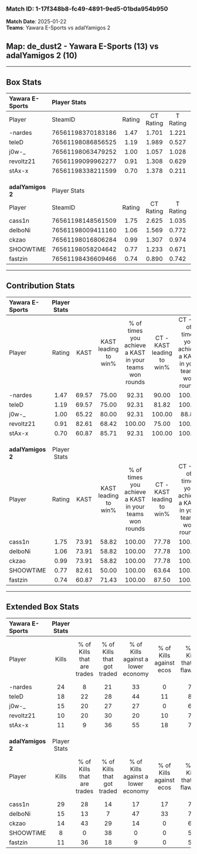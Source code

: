 ### Match ID: 1-17f348b8-fc49-4891-9ed5-01bda954b950  
**Match Date**: 2025-01-22  
**Teams**: Yawara E-Sports vs adalYamigos 2  

## **Map**: de_dust2 - Yawara E-Sports (13) vs adalYamigos 2 (10)  
---  

## Box Stats  

| **Yawara E-Sports** | Player Stats      |        |           |          |       |       |       |         |        |      |     |
| :- | :- | :-: | :-: | :-: | :-: | :-: | :-: | :-: | :-: | :-: | :-: |
| Player              | SteamID           | Rating | CT Rating | T Rating | KAST  |  ADR  | Kills | Assists | Deaths | K/D  | HS% |
| -nardes             | 76561198370183186 |  1.47  |   1.701   |  1.221   | 69.57 | 94.3  |  24   |    5    |   14   | 1.71 | 41  |
| teleD               | 76561198086856525 |  1.19  |   1.989   |  0.527   | 69.57 | 89.0  |  18   |    8    |   16   | 1.13 | 55  |
| j0w-_               | 76561198063479252 |  1.00  |   1.057   |  1.028   | 65.22 | 73.7  |  15   |    7    |   16   | 0.94 | 53  |
| revoltz21           | 76561199099962277 |  0.91  |   1.308   |  0.629   | 82.61 | 50.2  |  10   |    3    |   13   | 0.77 | 70  |
| stAx-x              | 76561198338211599 |  0.70  |   1.378   |  0.211   | 60.87 | 55.0  |  11   |    6    |   18   | 0.61 | 45  |
|                     |                   |        |           |          |       |       |       |         |        |      |     |
|                     |                   |        |           |          |       |       |       |         |        |      |     |
|                     |                   |        |           |          |       |       |       |         |        |      |     |
| **adalYamigos 2**   | Player Stats      |        |           |          |       |       |       |         |        |      |     |
| Player              | SteamID           | Rating | CT Rating | T Rating | KAST  |  ADR  | Kills | Assists | Deaths | K/D  | HS% |
| cass1n              | 76561198148561509 |  1.75  |   2.625   |  1.035   | 73.91 | 119.5 |  29   |    5    |   15   | 1.93 | 27  |
| delboNi             | 76561198009411160 |  1.06  |   1.569   |  0.772   | 73.91 | 72.5  |  15   |    8    |   16   | 0.94 | 86  |
| ckzao               | 76561198016806284 |  0.99  |   1.307   |  0.974   | 73.91 | 69.3  |  14   |    9    |   17   | 0.82 | 64  |
| SHOOWTiME           | 76561198058204642 |  0.77  |   1.233   |  0.671   | 82.61 | 46.2  |   8   |    6    |   16   | 0.50 | 62  |
| fastzin             | 76561198436609466 |  0.74  |   0.890   |  0.742   | 60.87 | 43.7  |  11   |    2    |   14   | 0.79 | 81  |
---  

## Contribution Stats  

| **Yawara E-Sports** | Player Stats |       |                      |                                                        |                           |                                                             |                          |                                                            |
| :- | :-: | :-: | :-: | :-: | :-: | :-: | :-: | :-: |
| Player              |    Rating    | KAST  | KAST leading to win% | % of times you achieve a KAST in your teams won rounds | CT - KAST leading to win% | CT - % of times you achieve a KAST in your teams won rounds | T - KAST leading to win% | T - % of times you achieve a KAST in your teams won rounds |
| -nardes             |     1.47     | 69.57 |        75.00         |                         92.31                          |           90.00           |                           100.00                            |          50.00           |                           75.00                            |
| teleD               |     1.19     | 69.57 |        75.00         |                         92.31                          |           81.82           |                           100.00                            |          60.00           |                           75.00                            |
| j0w-_               |     1.00     | 65.22 |        80.00         |                         92.31                          |          100.00           |                            88.89                            |          57.14           |                           100.00                           |
| revoltz21           |     0.91     | 82.61 |        68.42         |                         100.00                         |           75.00           |                           100.00                            |          57.14           |                           100.00                           |
| stAx-x              |     0.70     | 60.87 |        85.71         |                         92.31                          |          100.00           |                           100.00                            |          60.00           |                           75.00                            |
|                     |              |       |                      |                                                        |                           |                                                             |                          |                                                            |
|                     |              |       |                      |                                                        |                           |                                                             |                          |                                                            |
|                     |              |       |                      |                                                        |                           |                                                             |                          |                                                            |
| **adalYamigos 2**   | Player Stats |       |                      |                                                        |                           |                                                             |                          |                                                            |
| Player              |    Rating    | KAST  | KAST leading to win% | % of times you achieve a KAST in your teams won rounds | CT - KAST leading to win% | CT - % of times you achieve a KAST in your teams won rounds | T - KAST leading to win% | T - % of times you achieve a KAST in your teams won rounds |
| cass1n              |     1.75     | 73.91 |        58.82         |                         100.00                         |           77.78           |                           100.00                            |          37.50           |                           100.00                           |
| delboNi             |     1.06     | 73.91 |        58.82         |                         100.00                         |           77.78           |                           100.00                            |          37.50           |                           100.00                           |
| ckzao               |     0.99     | 73.91 |        58.82         |                         100.00                         |           77.78           |                           100.00                            |          37.50           |                           100.00                           |
| SHOOWTiME           |     0.77     | 82.61 |        50.00         |                         100.00                         |           63.64           |                           100.00                            |          33.33           |                           100.00                           |
| fastzin             |     0.74     | 60.87 |        71.43         |                         100.00                         |           87.50           |                           100.00                            |          50.00           |                           100.00                           |
---  

## Extended Box Stats  

| **Yawara E-Sports** | Player Stats |                            |                            |                                    |                         |                              |                                 |        |                             |                                     |                          |                               |                            |
| :- | :-: | :-: | :-: | :-: | :-: | :-: | :-: | :-: | :-: | :-: | :-: | :-: | :-: |
| Player              |    Kills     | % of Kills that are trades | % of Kills that got traded | % of Kills against a lower economy | % of Kills against ecos | % of Kills that are flawless | % of Kills that are close duels | Deaths | % of Deaths that get traded | % of Deaths against a lower economy | % of Deaths against ecos | % of Deaths that are flawless | % of Deaths that are close |
| -nardes             |      24      |             8              |             21             |                 33                 |            0            |              75              |                0                |   14   |              0              |                 14                  |            7             |              79               |             0              |
| teleD               |      18      |             22             |             28             |                 44                 |           11            |              83              |                0                |   16   |             25              |                 19                  |            0             |              56               |             6              |
| j0w-_               |      15      |             20             |             27             |                 27                 |            0            |              67              |                7                |   16   |             13              |                 19                  |            6             |              75               |             0              |
| revoltz21           |      10      |             20             |             30             |                 20                 |           10            |              70              |               10                |   13   |             23              |                 15                  |            0             |              62               |             0              |
| stAx-x              |      11      |             9              |             36             |                 55                 |           18            |              73              |                0                |   18   |             28              |                 17                  |            0             |              72               |             6              |
|                     |              |                            |                            |                                    |                         |                              |                                 |        |                             |                                     |                          |                               |                            |
|                     |              |                            |                            |                                    |                         |                              |                                 |        |                             |                                     |                          |                               |                            |
|                     |              |                            |                            |                                    |                         |                              |                                 |        |                             |                                     |                          |                               |                            |
| **adalYamigos 2**   | Player Stats |                            |                            |                                    |                         |                              |                                 |        |                             |                                     |                          |                               |                            |
| Player              |    Kills     | % of Kills that are trades | % of Kills that got traded | % of Kills against a lower economy | % of Kills against ecos | % of Kills that are flawless | % of Kills that are close duels | Deaths | % of Deaths that get traded | % of Deaths against a lower economy | % of Deaths against ecos | % of Deaths that are flawless | % of Deaths that are close |
| cass1n              |      29      |             28             |             14             |                 17                 |           17            |              79              |                0                |   15   |             13              |                  7                  |            0             |              87               |             0              |
| delboNi             |      15      |             13             |             7              |                 47                 |           33            |              73              |                7                |   16   |             25              |                  0                  |            0             |              100              |             0              |
| ckzao               |      14      |             43             |             29             |                 14                 |            0            |              64              |                0                |   17   |             35              |                  6                  |            0             |              65               |             12             |
| SHOOWTiME           |      8       |             0              |             38             |                 0                  |            0            |              50              |               13                |   16   |             38              |                  0                  |            0             |              50               |             0              |
| fastzin             |      11      |             36             |             18             |                 9                  |            0            |              55              |                0                |   14   |             21              |                  0                  |            0             |              71               |             0              |
